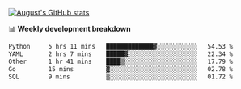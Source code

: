 
[![August's GitHub stats](https://github-readme-stats.vercel.app/api?username=zou-weidong&show_icons=true&theme=radical)](https://github.com/zou-weidong)


📊 **Weekly development breakdown**
<!--START_SECTION:waka-->

```txt
Python     5 hrs 11 mins   █████████████▓░░░░░░░░░░░   54.53 %
YAML       2 hrs 7 mins    █████▓░░░░░░░░░░░░░░░░░░░   22.34 %
Other      1 hr 41 mins    ████▒░░░░░░░░░░░░░░░░░░░░   17.79 %
Go         15 mins         ▓░░░░░░░░░░░░░░░░░░░░░░░░   02.78 %
SQL        9 mins          ▒░░░░░░░░░░░░░░░░░░░░░░░░   01.72 %
```

<!--END_SECTION:waka-->
